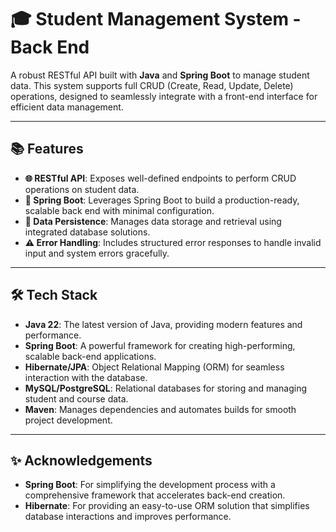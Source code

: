 # 🎓 Student Management System - Back End

A robust RESTful API built with **Java** and **Spring Boot** to manage student data. This system supports full CRUD (Create, Read, Update, Delete) operations, designed to seamlessly integrate with a front-end interface for efficient data management.

---

## 📚 Features

- **🌐 RESTful API**: Exposes well-defined endpoints to perform CRUD operations on student data.
- **🚀 Spring Boot**: Leverages Spring Boot to build a production-ready, scalable back end with minimal configuration.
- **💾 Data Persistence**: Manages data storage and retrieval using integrated database solutions.
- **⚠️ Error Handling**: Includes structured error responses to handle invalid input and system errors gracefully.

---

## 🛠️ Tech Stack

- **Java 22**: The latest version of Java, providing modern features and performance.
- **Spring Boot**: A powerful framework for creating high-performing, scalable back-end applications.
- **Hibernate/JPA**: Object Relational Mapping (ORM) for seamless interaction with the database.
- **MySQL/PostgreSQL**: Relational databases for storing and managing student and course data.
- **Maven**: Manages dependencies and automates builds for smooth project development.

---

## ✨ Acknowledgements

- **Spring Boot**: For simplifying the development process with a comprehensive framework that accelerates back-end creation.
- **Hibernate**: For providing an easy-to-use ORM solution that simplifies database interactions and improves performance.

